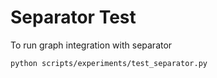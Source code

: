 # Separator Test

To run graph integration with separator

```sh
python scripts/experiments/test_separator.py 
```
